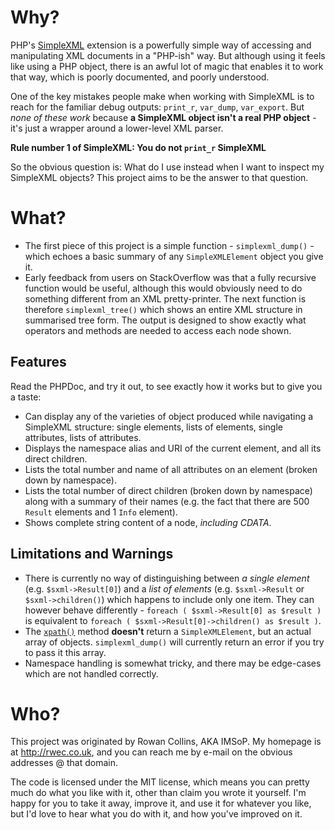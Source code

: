 Why?
====

PHP's [SimpleXML](http://php.net/simplexml) extension is a powerfully simple way of accessing and manipulating XML documents in a "PHP-ish" way. But although using it feels like using a PHP object, there is an awful lot of magic that enables it to work that way, which is poorly documented, and poorly understood.

One of the key mistakes people make when working with SimpleXML is to reach for the familiar debug outputs: `print_r`, `var_dump`, `var_export`. But *none of these work* because **a SimpleXML object isn't a real PHP object** - it's just a wrapper around a lower-level XML parser. 

**Rule number 1 of SimpleXML: You do not `print_r` SimpleXML**

So the obvious question is: What do I use instead when I want to inspect my SimpleXML objects? This project aims to be the answer to that question.

What?
=====

* The first piece of this project is a simple function - `simplexml_dump()` - which echoes a basic summary of any `SimpleXMLElement` object you give it.
* Early feedback from users on StackOverflow was that a fully recursive function would be useful, although this would obviously need to do something different from an XML pretty-printer. The next function is therefore `simplexml_tree()`  which shows an entire XML structure in summarised tree form. The output is designed to show exactly what operators and methods are needed to access each node shown.

Features
--------

Read the PHPDoc, and try it out, to see exactly how it works but to give you a taste:

* Can display any of the varieties of object produced while navigating a SimpleXML structure: single elements, lists of elements, single attributes, lists of attributes.
* Displays the namespace alias and URI of the current element, and all its direct children.
* Lists the total number and name of all attributes on an element (broken down by namespace).
* Lists the total number of direct children (broken down by namespace) along with a summary of their names (e.g. the fact that there are 500 `Result` elements and 1 `Info` element).
* Shows complete string content of a node, *including CDATA*.

Limitations and Warnings
------------------------

* There is currently no way of distinguishing between *a single element* (e.g. `$sxml->Result[0]`) and a *list of elements* (e.g. `$sxml->Result` or `$sxml->children()`) which happens to include only one item. They can however behave differently - `foreach ( $sxml->Result[0] as $result )` is equivalent to `foreach ( $sxml->Result[0]->children() as $result )`.
* The [`xpath()`](http://php.net/manual/en/simplexmlelement.xpath.php) method **doesn't** return a `SimpleXMLElement`, but an actual array of objects. `simplexml_dump()` will currently return an error if you try to pass it this array.
* Namespace handling is somewhat tricky, and there may be edge-cases which are not handled correctly.

Who?
====

This project was originated by Rowan Collins, AKA IMSoP. My homepage is at <http://rwec.co.uk>, and you can reach me by e-mail on the obvious addresses @ that domain.

The code is licensed under the MIT license, which means you can pretty much do what you like with it, other than claim you wrote it yourself. I'm happy for you to take it away, improve it, and use it for whatever you like, but
I'd love to hear what you do with it, and how you've improved on it.

